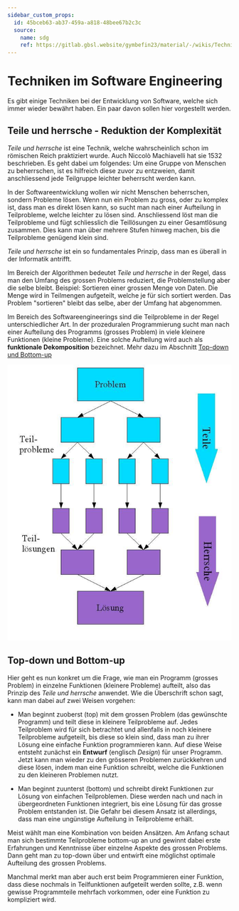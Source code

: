 ```yaml
---
sidebar_custom_props:
  id: 45bceb63-ab37-459a-a818-48bee67b2c3c
  source:
    name: sdg
    ref: https://gitlab.gbsl.website/gymbefin23/material/-/wikis/Techniken-im-Software-Engineering
---
```


# Techniken im Software Engineering
Es gibt einige Techniken bei der Entwicklung von Software, welche sich immer wieder bewährt haben. Ein paar davon sollen hier vorgestellt werden.

## Teile und herrsche - Reduktion der Komplexität

*Teile und herrsche* ist eine Technik, welche wahrscheinlich schon im römischen Reich praktiziert wurde. Auch Niccolò Machiavelli hat sie 1532 beschrieben. Es geht dabei um folgendes: Um eine Gruppe von Menschen zu beherrschen, ist es hilfreich diese zuvor zu entzweien, damit anschliessend jede Teilgruppe leichter beherrscht werden kann.

In der Softwareentwicklung wollen wir nicht Menschen beherrschen, sondern Probleme lösen. Wenn nun ein Problem zu gross, oder zu komplex ist, dass man es direkt lösen kann, so sucht man nach einer Aufteilung in Teilprobleme, welche leichter zu lösen sind. Anschliessend löst man die Teilprobleme und fügt schliesslich die Teillösungen zu einer Gesamtlösung zusammen. Dies kann man über mehrere Stufen hinweg machen, bis die Teilprobleme genügend klein sind.

*Teile und herrsche* ist ein so fundamentales Prinzip, dass man es überall in der Informatik antrifft.

Im Bereich der Algorithmen bedeutet *Teile und herrsche* in der Regel, dass man den Umfang des grossen Problems reduziert, die Problemstellung aber die selbe bleibt.
Beispiel: Sortieren einer grossen Menge von Daten. Die Menge wird in Teilmengen aufgeteilt, welche je für sich sortiert werden. Das Problem "sortieren" bleibt das selbe, aber der Umfang hat abgenommen.

Im Bereich des Softwareengineerings sind die Teilprobleme in der Regel unterschiedlicher Art. In der prozeduralen Programmierung sucht man nach einer Aufteilung des Programms (grosses Problem) in viele kleinere Funktionen (kleine Probleme). Eine solche Aufteilung wird auch als **funktionale Dekomposition** bezeichnet. Mehr dazu im Abschnitt [Top-down und Bottom-up](#top-down-und-bottom-up)

![](images/teile-und-herrsche.jpg)

## Top-down und Bottom-up
Hier geht es nun konkret um die Frage, wie man ein Programm (grosses Problem) in einzelne Funktionen (kleinere Probleme) aufteilt, also das Prinzip des *Teile und herrsche* anwendet. Wie die Überschrift schon sagt, kann man dabei auf zwei Weisen vorgehen:

- Man beginnt zuoberst (top) mit dem grossen Problem (das gewünschte Programm) und teilt diese in kleinere Teilprobleme auf. Jedes Teilproblem wird für sich betrachtet und allenfalls in noch kleinere Teilprobleme aufgeteilt, bis diese so klein sind, dass man zu ihrer Lösung eine einfache Funktion programmieren kann. Auf diese Weise entsteht zunächst ein **Entwurf** (englisch *Design*) für unser Programm. Jetzt kann man wieder zu den grösseren Problemen zurückkehren und diese lösen, indem man eine Funktion schreibt, welche die Funktionen zu den kleineren Problemen nutzt.

- Man beginnt zuunterst (bottom) und schreibt direkt Funktionen zur Lösung von einfachen Teilproblemen. Diese werden nach und nach in übergeordneten Funktionen integriert, bis eine Lösung für das grosse Problem entstanden ist. Die Gefahr bei diesem Ansatz ist allerdings, dass man eine ungünstige Aufteilung in Teilprobleme erhält.

Meist wählt man eine Kombination von beiden Ansätzen. Am Anfang schaut man sich bestimmte Teilprobleme bottom-up an und gewinnt dabei erste Erfahrungen und Kenntnisse über einzelne Aspekte des grossen Problems. Dann geht man zu top-down über und entwirft eine möglichst optimale Aufteilung des grossen Problems.

Manchmal merkt man aber auch erst beim Programmieren einer Funktion, dass diese nochmals in Teilfunktionen aufgeteilt werden sollte, z.B. wenn gewisse Programmteile mehrfach vorkommen, oder eine Funktion zu kompliziert wird.